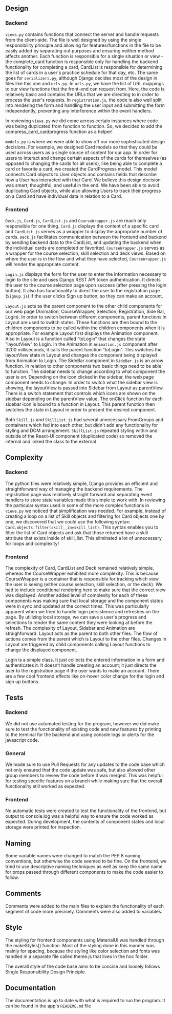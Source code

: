 ## Design
### Backend
```views.py``` contains functions that connect the server and handle requests from the client-side. The file is well designed by using the single responsibility principle and allowing for features/functions in the file to be easily added by separating out purposes and ensuring neither method affects another. Each function is responsible for a single situation or view - the complete_card function is responsible only for handling the backend functionality for completing a card, CardList is responsible for determining the list of cards in a user's practice schedule for that day, etc. The same goes for ```serializers.py```, although Django decides most of the design in files like this one and ```urls.py```. In ```urls.py```, we have the list of URL mappings to our view functions that the front-end can request from. Here, the code is relatively basic and contains the URLs that we are directing to in order to process the user's requests. In ```registration.js```, the code is also well split into rendering the form and handling the user input and submitting the form independently, preventing any interference within the event handlers.

In reviewing ```views.py``` we did come across certain instances where code was being duplicated from function to function. So, we decided to add the compress_card_cardprogress function as a helper!

```models.py``` is where we were able to show off our more sophisticated design decisions. For example, we designed Card models so that they could be used across users as a single source of content for our app. In order for users to interact and change certain aspects of the cards for themselves (as opposed to changing the cards for all users), like being able to complete a card or favorite a card, we created the CardProgress model. This model connects Card objects to User objects and contains fields that describe how a User has interacted with that Card. We believe this design decision was smart, thoughtful, and useful in the end. We have been able to avoid duplicating Card objects, while also allowing Users to track their progress on a Card and have individual data in relation to a Card.

### Frontend
```Deck.js```, ```Card.js```, ```CardList.js``` and ```CourseWrapper.js``` are reach only responsible for one thing. ```Card.js``` displays the content of a specific card and ```CardList.js``` serves as a wrapper to display the appropriate number of cards. ```Deck.js``` facilitates communication between the frontend and backend by sending backend data to the CardList, and updating the backend when the individual cards are completed or favorited. ```CourseWrapper.js``` serves as a wrapper for the course selection, skill selection and deck views. Based on where the user is in the flow and what they have selected, ```CourseWrapper.js``` will render the appropriate content.

```Login.js``` displays the form for the user to enter the information necessary to login to the site and uses Django REST API token authentication. It directs the user to the course selection page upon success (after pressing the login button). It also has functionality to direct the user to the registration page (```Signup.js```) if the user clicks Sign up button, so they can make an account.

```Layout.js``` acts as the parent component to the other child components for our web page (Animation, CourseWrapper, Selection, Registration, Side Bar, Login). In order to switch between different components, parent functions in Layout are used to switch states. These functions are then bound to the children components to be called within the children components when it is appropriate. For example Layout first displays the Animation component. Also in Layout is a function called “toLogin” that changes the state ”layoutView” to Login. In the Animation in ```Animation.js``` component after 3200 milliseconds, it calls the parent function “toLogin”. This switches the layoutView state in Layout and changes the component being displayed from Animation to Login.
The SideBar component in ```SideBar.js``` is an arrow function. In relation to other components two basic things need to be able to function. The sidebar needs to change according to what component the user is on. Depending on the icon clicked in the sidebar, the web page component needs to change. In order to switch what the sidebar view is showing, the layoutView is passed into Sidebar from Layout as parentView. There is a switch statement that controls which icons are shown on the sidebar depending on the parentView value. The onClick function for each sidebar icon is bound to a function in Layout. This parent function then switches the state in Layout in order to present the desired component.

Both ```Skill.js``` and ```SkillList.js``` had several unnecessary FromGroups and containers which fed into each other, but didn't add any functionality for styling and DOM arrangement. ```SkillList.js``` repeated styling within and outside of the React-UI component (duplicated code) so removed the internal and linked the class to the external

## Complexity
### Backend
The python files were relatively simple, Django provides an efficient and straightforward way of managing the backend requirements. The registration page was  relatively straight forward and separating event handlers to store state variables made this simple to work with. 
In reviewing the particular syntax used in some of the more complex functions in ```views.py``` we noticed that simplification was needed. For example, instead of creating a loop on a list of Skill objects and filtering for Card objects one by one, we discovered that we could use the following syntax: ```Card.objects.filter(skill__in=skill_list)```. This syntax enables you to filter the list of Card objects and ask that those returned have a skill attribute that exists inside of skill_list. This eliminated a lot of unnecessary for loops and complexity!

### Frontend
The complexity of Card, CardList and Deck remained relatively simple, whereas the CourseWrapper exhibited more complexity. This is because CourseWrapper is a container that is responsible for tracking which view the user is seeing (either course selection, skill selection, or the deck). We had to include conditional rendering here to make sure that the correct view was displayed. Another added level of complexity for each of these components was making sure that local storage and the component states were in sync and updated at the correct times. This was particularly apparent when we tried to handle login persistence and refreshes on the page. By utilizing local storage, we can save a user's progress and selections to render the same content they were looking at before the refresh.
The complexity of Layout, Sidebar and Animation are straighforward. Layout acts as the parent to both other files. The flow of actions comes from the parent which is Layout to the other files. Changes in Layout are triggered by child components calling Layout functions to change the displayed component.

Login is a simple class. It just collects the entered information in a form and authenticates it. It doesn’t handle creating an account; it just directs the user to the registration page if the user wants to make an account. There are a few cool frontend effects like on-hover color change for the login and sign up buttons.

## Tests
### Backend
We did not use automated testing for the program, however we did make sure to test the functionality of existing code and new features by printing to the terminal for the backend and using console logs or alerts for the javascript code.

### General
We made sure to use Pull Requests for any updates to the code base which not only ensured that the code update was safe, but also allowed other group members to review the code before it was merged. This was helpful for testing specific features on a branch while making sure that the overall functionality still worked as expected.

### Frontend 
No automatic tests were created to test the functionality of the frontend, but output to console.log was a helpful way to ensure the code worked as expected. During development, the contents of component states and local storage were printed for inspection.

## Naming
Some variable names were changed to match the PEP 8 naming conventions, but otherwise the code seemed to be fine. On the frontend, we tried to use descriptive naming techniques as well as keep the same name for props passed through different components to make the code easier to follow.

## Comments
Comments were added to the main files to explain the functionality of each segment of code more precisely. Comments were also added to variables.

## Style
The styling for frontend components using MaterialUI was handled through the makeStyles() function. Most of the styling done in this manner was mainly for spacing, because the styling like color selection and fonts was handled in a separate file called theme.js that lives in the hoc folder.

The overall style of the code base aims to be concise and loosely follows Single Responsibility Design Principle.

## Documentation
The documentation is up to date with what is required to run the program. It can be found in the app's ```READEME.md``` file
